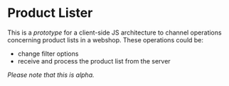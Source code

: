 # Product Lister

This is a *prototype* for a client-side JS architecture to channel operations concerning product lists in a webshop. These operations could be:
* change filter options
* receive and process the product list from the server

_Please note that this is alpha._
